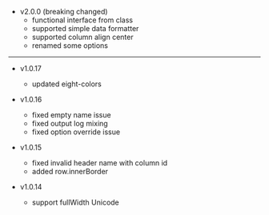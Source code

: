 * v2.0.0 (breaking changed)
    - functional interface from class 
    - supported simple data formatter
    - supported column align center
    - renamed some options
---

* v1.0.17
    - updated eight-colors

* v1.0.16
    - fixed empty name issue
    - fixed output log mixing
    - fixed option override issue

* v1.0.15
    - fixed invalid header name with column id
    - added row.innerBorder

* v1.0.14
    - support fullWidth Unicode